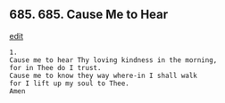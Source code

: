 
## 685.  685. Cause Me to Hear
[edit](https://docs.google.com/document/d/10VMEIbDi29Tf4VvyIir3bSo0X5VMbxWI/edit?mode=html)






    1.
    Cause me to hear Thy loving kindness in the morning,
    for in Thee do I trust.
    Cause me to know they way where-in I shall walk
    for I lift up my soul to Thee.
    Amen
